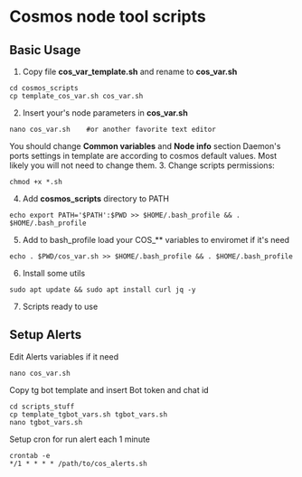 # Cosmos node tool scripts

## Basic Usage
1. Copy file **cos_var_template.sh** and rename to **cos_var.sh**
```
cd cosmos_scripts
cp template_cos_var.sh cos_var.sh
```
2. Insert your's node parameters in **cos_var.sh**
```
nano cos_var.sh    #or another favorite text editor 
```
You should change **Common variables** and **Node info** section
Daemon's ports settings in template are according to cosmos default values. Most likely you will not need to change them.
3. Change scripts permissions: 
 ```
chmod +x *.sh 
 ```
4. Add **cosmos_scripts** directory to PATH
```
echo export PATH='$PATH':$PWD >> $HOME/.bash_profile && . $HOME/.bash_profile
```
5. Add to bash_profile load your COS_** variables to enviromet if it's need
```
echo . $PWD/cos_var.sh >> $HOME/.bash_profile && . $HOME/.bash_profile
```
6. Install some utils
```
sudo apt update && sudo apt install curl jq -y
```
7. Scripts ready to use


## Setup Alerts

Edit Alerts variables if it need
```
nano cos_var.sh
```
Copy tg bot template and insert Bot token and chat id
```
cd scripts_stuff
cp template_tgbot_vars.sh tgbot_vars.sh
nano tgbot_vars.sh
```

Setup cron for run alert each 1 minute
```
crontab -e
*/1 * * * * /path/to/cos_alerts.sh
```